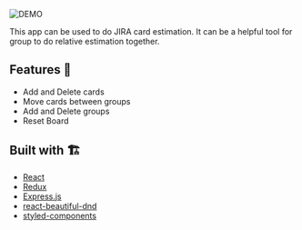 ![DEMO](https://relative-estimation.herokuapp.com/)

This app can be used to do JIRA card estimation. It can be a helpful tool for group to do relative estimation together.

## Features 👀

- Add and Delete cards
- Move cards between groups
- Add and Delete groups
- Reset Board

## Built with 🏗

- [React](https://github.com/facebook/react)
- [Redux](https://github.com/reduxjs/redux)
- [Express.js](https://github.com/expressjs)
- [react-beautiful-dnd](https://github.com/atlassian/react-beautiful-dnd)
- [styled-components](https://www.styled-components.com/)
